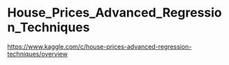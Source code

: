 # House_Prices_Advanced_Regression_Techniques
 https://www.kaggle.com/c/house-prices-advanced-regression-techniques/overview
